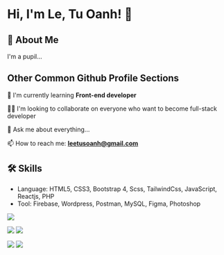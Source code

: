 
# Hi, I'm Le, Tu Oanh! 👋


## 🚀 About Me
I'm a pupil...


## Other Common Github Profile Sections

🌱 I'm currently learning **Front-end developer**

👯‍♀️ I'm looking to collaborate on everyone who want to become full-stack developer

💬 Ask me about everything...

📫 How to reach me: **leetusoanh@gmail.com**



## 🛠 Skills
- Language: HTML5, CSS3, Bootstrap 4, Scss, TailwindCss, JavaScript, Reactjs, PHP
- Tool: Firebase, Wordpress, Postman, MySQL, Figma, Photoshop

<!-- [![Top Langs](https://github-readme-stats.vercel.app/api/top-langs/?username=whiwf&layout=compact&theme=radical&hide=css)](https://github.com/anuraghazra/github-readme-stats)
![Anurag's GitHub stats](https://github-readme-stats.vercel.app/api?username=whiwf&show_icons=true&theme=radical) -->

![](https://github-profile-summary-cards.vercel.app/api/cards/profile-details?username=whiwf&theme=dracula)

![](https://github-profile-summary-cards.vercel.app/api/cards/repos-per-language?username=whiwf&theme=dracula)
![](https://github-profile-summary-cards.vercel.app/api/cards/most-commit-language?username=whiwf&theme=dracula)

![](https://github-profile-summary-cards.vercel.app/api/cards/stats?username=whiwf&theme=dracula)
![](https://github-profile-summary-cards.vercel.app/api/cards/productive-time?username=whiwf&theme=dracula)
